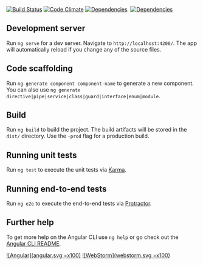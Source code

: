[![Build Status](https://travis-ci.org/autowp/autowp-frontend.svg?branch=master)](https://travis-ci.org/autowp/autowp-frontend)
[![Code Climate](https://codeclimate.com/github/autowp/autowp-frontend/badges/gpa.svg)](https://codeclimate.com/github/autowp/autowp-frontend)
[![Dependencies](https://david-dm.org/autowp/autowp-frontend.svg)](https://david-dm.org/autowp/autowp-frontend)&nbsp;
[![Dependencies](https://david-dm.org/autowp/autowp-frontend/dev-status.svg)](https://david-dm.org/autowp/autowp-frontend)


## Development server

Run `ng serve` for a dev server. Navigate to `http://localhost:4200/`. The app will automatically reload if you change any of the source files.

## Code scaffolding

Run `ng generate component component-name` to generate a new component. You can also use `ng generate directive|pipe|service|class|guard|interface|enum|module`.

## Build

Run `ng build` to build the project. The build artifacts will be stored in the `dist/` directory. Use the `-prod` flag for a production build.

## Running unit tests

Run `ng test` to execute the unit tests via [Karma](https://karma-runner.github.io).

## Running end-to-end tests

Run `ng e2e` to execute the end-to-end tests via [Protractor](http://www.protractortest.org/).

## Further help

To get more help on the Angular CLI use `ng help` or go check out the [Angular CLI README](https://github.com/angular/angular-cli/blob/master/README.md).


[![Angular](angular.svg =x100)](https://angular.io/)
[![WebStorm](webstorm.svg =x100)](https://www.jetbrains.com/webstorm/)

